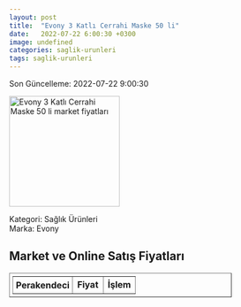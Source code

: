 ```yaml
---
layout: post
title:  "Evony 3 Katlı Cerrahi Maske 50 li"
date:   2022-07-22 6:00:30 +0300
image: undefined
categories: saglik-urunleri
tags: saglik-urunleri
---
```


Son Güncelleme: 2022-07-22 9:00:30

<img src="undefined" width="200" alt="Evony 3 Katlı Cerrahi Maske 50 li market fiyatları" />

Kategori: Sağlık Ürünleri
<br />
Marka: Evony

<h2>Market ve Online Satış Fiyatları</h2>

<table border="1" style="padding: 5px;width:80%;">
  <tr>
    <td style="padding: 5px;"><strong>Perakendeci</strong></td>
    <td><strong>Fiyat</strong></td>
    <td><strong>İşlem</strong></td>
  </tr>
  
</table>
